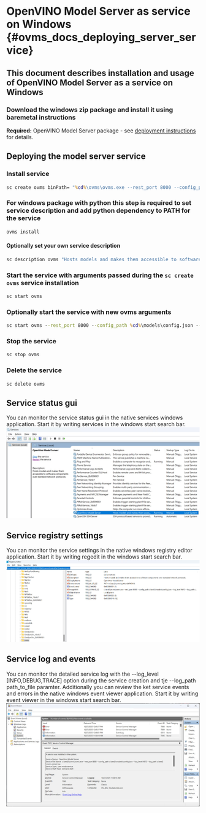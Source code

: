 # OpenVINO Model Server as service on Windows {#ovms_docs_deploying_server_service}

## This document describes installation and usage of OpenVINO Model Server as a service on Windows

### Download the windows zip package and install it using baremetal instructions

**Required:** OpenVINO Model Server package - see [deployment instructions](../../../docs/deploying_server_baremetal.md) for details.

## Deploying the model server service

### Install service
```bat
sc create ovms binPath= "%cd%\ovms\ovms.exe --rest_port 8000 --config_path %cd%\models\config.json --log_level INFO --log_path %cd%\ovms_server.log" DisplayName= "OpenVino Model Server"
```

### For windows package with python this step is required to set service description and add python dependency to PATH for the service
```bat
ovms install
```

#### Optionally set your own service description
```bat
sc description ovms "Hosts models and makes them accessible to software components over standard network protocols."
```

### Start the service with arguments passed during the `sc create ovms` service installation
```bat
sc start ovms
```

### Optionally start the service with new ovms arguments
```bat
sc start ovms --rest_port 8000 --config_path %cd%\models\config.json --log_level INFO --log_path %cd%\ovms_server.log
```

### Stop the service
```bat
sc stop ovms
```

### Delete the service
```bat
sc delete ovms
```

## Service status gui
You can monitor the service status gui in the native services windows application.
Start it by writing services in the windows start search bar.
![Service Status](windows_service1.jpg)

## Service registry settings
You can monitor the service settings in the native windows registry editor application.
Start it by writing regedit in the windows start search bar.
![Service Status](windows_service_registry1.jpg)

## Service log and events
You can monitor the detailed service log with the --log_level [INFO,DEBUG,TRACE] option during the service creation and tje --log_path path_to_file paramter.
Additionally you can review the ket service events and errors in the native windows event viewer application.
Start it by writing event viewer in the windows start search bar.
![Service Status](windows_service_events1.jpg)
